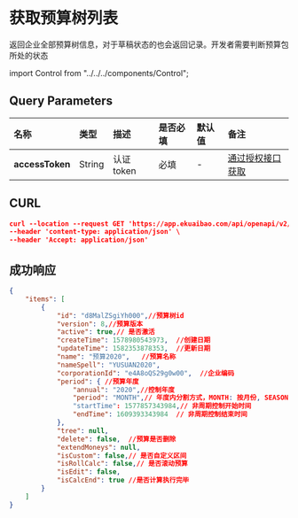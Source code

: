 # 获取预算树列表

返回企业全部预算树信息，对于草稿状态的也会返回记录。开发者需要判断预算包所处的状态

import Control from "../../../components/Control";

<Control
method="GET"
url="/api/openapi/v2/budgets"
/>

## Query Parameters

| 名称 | 类型 | 描述 | 是否必填 | 默认值 | 备注 |
| :--- | :--- | :--- | :--- |:--- | :--- |
| **accessToken** | String | 认证token | 必填 | - | [通过授权接口获取](/docs/open-api/getting-started/auth) |

## CURL
```json
curl --location --request GET 'https://app.ekuaibao.com/api/openapi/v2/budgets?accessToken=KS4btJTf3o5o00' \
--header 'content-type: application/json' \
--header 'Accept: application/json'
```

## 成功响应
```json
{
    "items": [
        {
            "id": "d8MalZSgiYh000",//预算树id
            "version": 8,//预算版本
            "active": true,// 是否激活
            "createTime": 1578980543973,  //创建日期
            "updateTime": 1582353878353,  //更新日期
            "name": "预算2020",   //预算名称
            "nameSpell": "YUSUAN2020",
            "corporationId": "e4A8oQS29g0w00",  //企业编码
            "period": { //预算年度
                "annual": "2020",//控制年度
                "period": "MONTH",// 年度内分割方式，MONTH: 按月份, SEASON: 按季度, HALF_YEAR: 半年, YEAR: 整年, null: 非周期控制。
                "startTime": 1577857343984,// 非周期控制开始时间
                "endTime": 1609393343984  // 非周期控制结束时间
            },
            "tree": null,
            "delete": false,  //预算是否删除
            "extendMoneys": null,
            "isCustom": false,// 是否自定义区间
            "isRollCalc": false,// 是否滚动预算
            "isEdit": false,
            "isCalcEnd": true //是否计算执行完毕
        }
    ]
}
```

